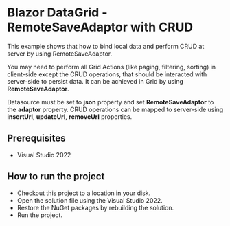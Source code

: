 # Blazor DataGrid - RemoteSaveAdaptor with CRUD

This example shows that how to bind local data and perform CRUD at server by using RemoteSaveAdaptor.

You may need to perform all Grid Actions (like paging, filtering, sorting) in client-side except the CRUD operations, that should be interacted with server-side to persist data. It can be achieved in Grid by using **RemoteSaveAdaptor**.

Datasource must be set to **json** property and set **RemoteSaveAdaptor** to the **adaptor** property. CRUD operations can be mapped to server-side using **insertUrl**, **updateUrl**, **removeUrl** properties.

## Prerequisites

* Visual Studio 2022

## How to run the project

* Checkout this project to a location in your disk.
* Open the solution file using the Visual Studio 2022.
* Restore the NuGet packages by rebuilding the solution.
* Run the project.